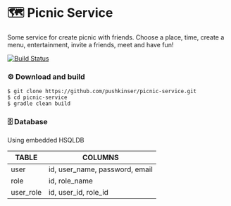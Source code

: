 # 🗺️ Picnic Service
Some service for create picnic with friends. Choose a place, time, create a menu, entertainment, invite a friends, meet and have fun!

[![Build Status](https://travis-ci.org/pushkinser/picnic-service.svg?branch=master)](https://travis-ci.org/pushkinser/picnic-service)

### ⚙ Download and build

```
$ git clone https://github.com/pushkinser/picnic-service.git
$ cd picnic-service
$ gradle clean build
```
### 🗄️ Database

Using embedded HSQLDB

TABLE     | COLUMNS
----------|-------
user      | id, user_name, password, email
role      | id, role_name
user_role | id, user_id, role_id

